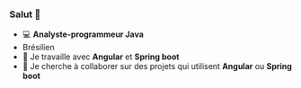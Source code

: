 ### Salut 👋 

- 💻 **Analyste-programmeur Java**
-  Brésilien
- 🔭 Je travaille avec **Angular** et **Spring boot**
- 👯 Je cherche à collaborer sur des projets qui utilisent **Angular** ou **Spring boot**


<!--
**raulqueiroz/raulqueiroz** is a ✨ _special_ ✨ repository because its `README.md` (this file) appears on your GitHub profile.


- 🌱 I’m currently learning angular and spring boot.

- 🤔 I’m looking for help with ...

-->
